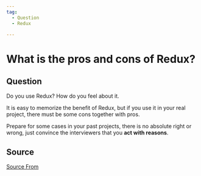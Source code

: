 ```yaml
---
tag:
  - Question
  - Redux

---
```

  
# What is the pros and cons of Redux?

## Question
Do you use Redux? How do you feel about it.

It is easy to memorize the benefit of Redux, but if you use it in your real project, there must be some cons together with pros.

Prepare for some cases in your past projects, there is no absolute right or wrong, just convince the interviewers that you **act with reasons**.




##  Source
[Source From](https://bigfrontend.dev/question/What-is-the-pros-and-cons-of-Redux)

  